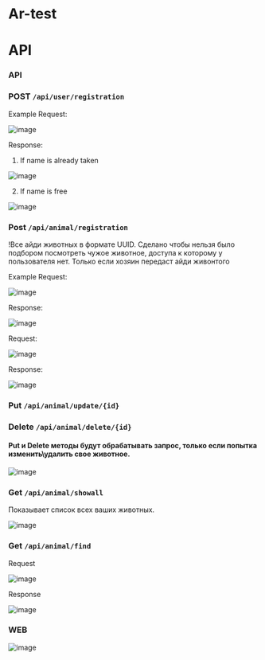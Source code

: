 # Ar-test
# API

### API 

### POST ```/api/user/registration```
Example Request:

![image](https://user-images.githubusercontent.com/91428346/178154625-1be536cf-90c1-4271-90c2-a80fb49c46ab.png)

Response:

1) If name is already taken

![image](https://user-images.githubusercontent.com/91428346/178154680-2af73db1-3797-458b-90e5-5497ab1664d1.png)

2) If name is free

![image](https://user-images.githubusercontent.com/91428346/178154696-e95d51ff-be97-494e-9c31-819b70c51f85.png)

### Post ```/api/animal/registration```

!Все айди животных в формате UUID. Сделано чтобы нельзя было подбором посмотреть чужое животное, доступа к которому у пользователя нет. Только если хозяин передаст айди живонтого


Example Request: 

![image](https://user-images.githubusercontent.com/91428346/178154749-da08f4c5-c4d7-454d-a9da-3564f4af3718.png)


Response: 

![image](https://user-images.githubusercontent.com/91428346/178154754-b912e332-6f5f-4180-8499-0afb8a6f4ff5.png)


Request:

![image](https://user-images.githubusercontent.com/91428346/178154814-d24105f3-c3df-4a07-b389-b7692840e67a.png)


Response:

![image](https://user-images.githubusercontent.com/91428346/178154818-96965d53-2721-4ff8-b4ee-809a12693380.png)

### Put ```/api/animal/update/{id}```



### Delete ```/api/animal/delete/{id}```

#### Put и Delete методы будут обрабатывать запрос, только если попытка изменить\удалить свое животное. 

![image](https://user-images.githubusercontent.com/91428346/178154956-1b16e1c8-8925-4243-aac1-7accd53efb96.png)


### Get ```/api/animal/showall```

Показывает список всех ваших животных.

![image](https://user-images.githubusercontent.com/91428346/178155000-2837e463-bbad-4166-9bbf-9bdda818e7d0.png)


### Get ```/api/animal/find```

Request 

![image](https://user-images.githubusercontent.com/91428346/178155058-6b5db8a6-9704-4c7a-b40d-9d70a680731a.png)


Response 

![image](https://user-images.githubusercontent.com/91428346/178155068-e62b238e-210d-4c3e-95cd-6dd3a63e8849.png)


### WEB

![image](https://user-images.githubusercontent.com/91428346/178155209-bdc90cbf-4752-488f-bdb6-7b56f8bcf79f.png)





